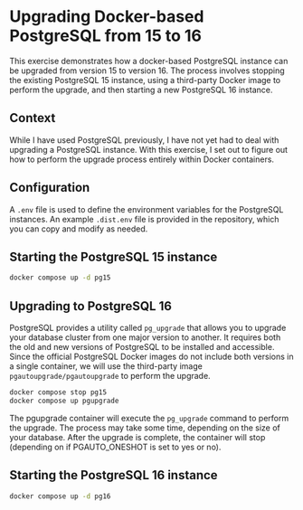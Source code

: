 # Upgrading Docker-based PostgreSQL from 15 to 16

This exercise demonstrates how a docker-based PostgreSQL instance can
be upgraded from version 15 to version 16. The process involves
stopping the existing PostgreSQL 15 instance, using a third-party
Docker image to perform the upgrade, and then starting a new PostgreSQL
16 instance.

## Context

While I have used PostgreSQL previously, I have not yet had to deal
with upgrading a PostgreSQL instance. With this exercise, I set out to
figure out how to perform the upgrade process entirely within Docker
containers.

## Configuration

A `.env` file is used to define the environment variables for the
PostgreSQL instances. An example `.dist.env` file is provided in the
repository, which you can copy and modify as needed.

## Starting the PostgreSQL 15 instance

```bash
docker compose up -d pg15
```

## Upgrading to PostgreSQL 16

PostgreSQL provides a utility called `pg_upgrade` that allows you to
upgrade your database cluster from one major version to another. It
requires both the old and new versions of PostgreSQL to be installed
and accessible. Since the official PostgreSQL Docker images do not
include both versions in a single container, we will use the
third-party image `pgautoupgrade/pgautoupgrade` to perform the upgrade.

```bash
docker compose stop pg15
docker compose up pgupgrade
```

The pgupgrade container will execute the `pg_upgrade` command to
perform the upgrade. The process may take some time, depending on the
size of your database. After the upgrade is complete, the container
will stop (depending on if PGAUTO_ONESHOT is set to yes or no).

## Starting the PostgreSQL 16 instance

```bash
docker compose up -d pg16
```
